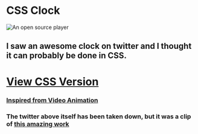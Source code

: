 # CSS Clock

![An open source player](https://i.imgur.com/hSibfdF.gif)

## I saw an awesome clock on twitter and I thought it can probably be done in CSS.

# [View CSS Version](https://clock-css.netlify.app/)

### [Inspired from Video Animation](https://web.archive.org/web/20200803040834/https://twitter.com/AMAZlNGSCIENCE/status/1290137381601857537)

### The twitter above itself has been taken down, but it was a clip of [this amazing work](https://www.humanssince1982.com/) 
